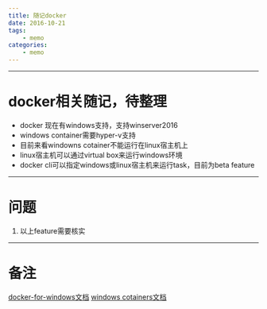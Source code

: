 ```yaml
---
title: 随记docker
date: 2016-10-21
tags:
    - memo
categories:
    - memo
---
```


----------------
# docker相关随记，待整理
* docker 现在有windows支持，支持winserver2016
* windows container需要hyper-v支持
* 目前来看windowns cotainer不能运行在linux宿主机上
* linux宿主机可以通过virtual box来运行windows环境
* docker cli可以指定windows或linux宿主机来运行task，目前为beta feature

---------------
# 问题
1. 以上feature需要核实


---------------
# 备注

[docker-for-windows文档](https://docs.docker.com/docker-for-windowss)
[windows cotainers文档](https://msdn.microsoft.com/en-us/virtualization/windowscontainers/about/about_overview)

